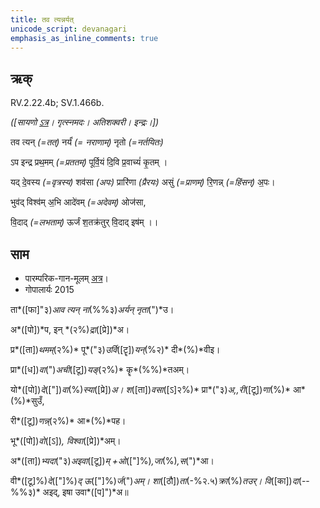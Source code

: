 ```yaml
---
title: तव त्यन्नर्यत्  
unicode_script: devanagari  
emphasis_as_inline_comments: true
---   
```


## ऋक्

RV.2.22.4b; SV.1.466b.

*([सायणो [ऽत्र](https://archive.org/stream/RgVedaWithSayanasCommentaryPart2/rv_sayanabhasya_part2#page/n142/mode/1up&sa=D&ust=1542425956188000)। गृत्स्नमदः। अतिशक्वरी। इन्द्रः।])*

तव त्यन् *(=तत्)* नर्यं॑ *(= नराणाम्)* नृतो *(=नर्तयितः)*

ऽप इन्द्र प्रथ॒मम् *(=प्रततम्)* पूर्वि॒यं दि॒वि  प्र॒वाच्यं॑ कृ॒तम् ।

यद् दे॒वस्य *(=वृत्रस्य)* शव॑सा *(अपः)* प्रारि॑णा *(प्रैरयः)* असुं *(=प्राणम्)* रि॒णन्न् *(=हिंसन्)* अ॒पः।

भुव॑द् विश्व॑म् अ॒भि आदे॑वम् *(=अदेवम्)* ओज॑सा,

वि॒दाद् *(=लभताम्)* ऊर्जं श॒तक्र॑तुर् वि॒दाद् इष॑म् ।।

## साम

- पारम्परिक-गान-मूलम् [अत्र](https://archive.org/stream/sAmaveda-jaiminIya-paravastu-paramparA-docs/VIVAAHA%20UPANAYANA%20SAAMAANI#page/n2/mode/1up&sa=D&ust=1542425956189000)।
- गोपालार्यः 2015  
<div class="audioEmbed" src="https://archive
.org/download/jaiminIya-sAma-gAna-paravastu-tradition-gopAla-2015/tava-tyan-naryam.mp3"></div>

ता*([फा]"३)*आव त्यन् ना*(%%३)*अर्यन् नृता*(")*उ।

अ*([पो])*प, इन् *(२%)*द्रा*([प्रे])*अ।

प्र*([ता])*थमम्*(२%)* पू*("३)*उर्वि*([टॄ])*यन्*(%२)* दी*(%)*वीइ।

प्रा*([ध])*वा*(")*अची*([टू])*यङ्*(२%)* कॄ*(%%)*तअम्।

यो*([पो])*दे*(["])*वा*(%)*स्या*([प्रे])*अ। श*([ता])*वसा*([ऽ]२%)* प्रा*("३)*अ,,री*([टू])*णा*(%)* आ*(%)*सुउँ,

री*([टू])*णन्न्*(२%)* आ*(%)*पह।

भू*([पो])*वो*([ऽ])*, विश्वा*([प्रे])*अम्।

अ*([ता])*भ्यदा*("३)*अइवा*([टू])*म् +ओ*(["]%)*,जा*(%)*,स*(")*आ।

वी*([टू]%)*दे*(["]%)*द् ऊ*(["]%)*र्ज*(")*अम्। शा*([ठौ])*ता*(-%२.५)*क्रा*(%)*तउर्। वि*([का])*दा*(--%%३)* अइद्, इषा उवा*([प]")*अ॥